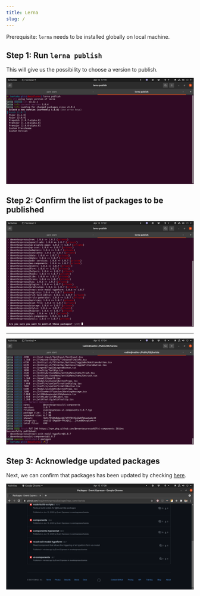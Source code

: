 ```yaml
---
title: Lerna
slug: /
---
```


Prerequisite: `lerna` needs to be installed globally on local machine.

## Step 1: Run `lerna publish`

This will give us the possibility to choose a version to publish.

![Select a new version](./select-new-version.png)

## Step 2: Confirm the list of packages to be published

![Confirm](./packages-to-be-published.png)

---

![Success](./success.png)

## Step 3: Acknowledge updated packages

Next, we can confirm that packages has been updated by checking [here](https://github.com/orgs/eventespresso/packages?repo_name=barista).

![Check](./gh-check.png)
